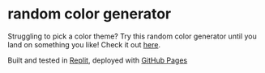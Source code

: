 # random color generator

Struggling to pick a color theme? Try this random color generator until you land on something you like! Check it out [here](https://random-color-generator.lauble.repl.co/).

Built and tested in [Replit](https://replit.com/~), deployed with [GitHub Pages](https://pages.github.com/)
